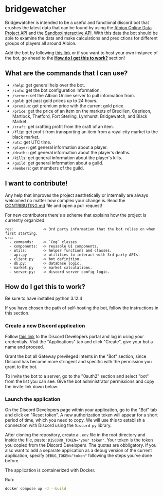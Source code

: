# bridgewatcher

Bridgewatcher is intended to be a useful and functional discord bot that crushes the latest data that can be found by using the [Albion Online Data Project API](https://www.albion-online-data.com/) and the [SandboxInteractive API](https://www.tools4albion.com/api_info.php). With this data the bot should be able to examine the data and make calculations and predictions for different groups of players all around Albion.

Add the bot by following [this link](https://discord.com/oauth2/authorize?client_id=1241428288195526796&permissions=8&scope=bot) or if you want to host your own instance of the bot, go ahead to the **[How do I get this to work?](https://github.com/detectivekaktus/bridgewatcher?tab=readme-ov-file#how-do-i-get-this-to-work)** section!

## What are the commands that I can use?
- `/help`: get general help over the bot.
- `/info`: get the bot configuration information.
- `/server`: set the Albion Online server to pull information from.
- `/gold`: get past gold prices up to 24 hours.
- `/premium`: get premium price with the current gold price.
- `/price`: get the price of an item on the markets of Brecilien, Caerleon, Martlock, Thetford, Fort Sterling, Lymhurst, Bridgewatch, and Black Market.
- `/craft`: get crafting profit from the craft of an item.
- `/flip`: get profit from transporting an item from a royal city market to the black market.
- `/utc`: get UTC time.
- `/player`: get general information about a player.
- `/deaths`: get general information about the player's deaths.
- `/kills`: get general information about the player's kills.
- `/guild`: get general information about a guild.
- `/members`: get members of the guild.

## I want to contribute!
Any help that improves the project aesthetically or internally are always welcomed no matter how complex your change is. Read the [CONTRIBUTING.md](https://github.com/detectivekaktus/bridgewatcher/blob/master/CONTRIBUTING.md) file and open a pull request!

For new contributors there's a scheme that explains how the project is currently organized:
```
res:             -> 3rd party information that the bot relies on when first starting.
src:
  - commands:    -> `Cog` classes.
  - components:  -> reusable UI components.
  - utils:       -> helper functions and classes.
  - api.py       -> utilities to interact with 3rd party APIs.
  - client.py    -> bot definition.
  - db.py:       -> database logic.
  - market.py    -> market calculations.
  - server.py:   -> discord server config logic.
```

## How do I get this to work?
Be sure to have installed python 3.12.4

If you have chosen the path of self-hosting the bot, follow the instructions in this section.

### Create a new Discord application
Follow [this link](https://discord.com/developers/applications) to the Discord Developers portal and log in using your credentials. Visit the "Applications" tab and click "Create", give your bot a name and proceed.

Grant the bot all Gateway previleged intents in the "Bot" section, since Discord has become more stringent and specific with the permission you grant to the bot.

To invite the bot to a server, go to the "0auth2" section and select "bot" from the list you can see. Give the bot administrator permissions and copy the invite link down below.

### Launch the application
On the Discord Developers page within your application, go to the "Bot" tab and click on "Reset token". A new authorization token will appear for a short period of time, which you need to copy. We will use this to establish a connection with Discord using the `Discord py` library.

After cloning the repository, create a `.env` file in the root directory and inside the file, paste: `DISCORD_TOKEN="your token"`. Your token is the token you copied from the Discord Developers. The quotes are obbligatory. If you also want to add a separate application as a debug version of the current application, specify `DEBUG_TOKEN="token"` following the steps you've done before.

The application is containerized with Docker.

Run:
```sh
docker compose up -d --build
```